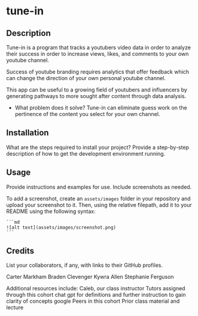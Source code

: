 # tune-in


## Description
Tune-in is a program that tracks a youtubers video data in order to analyze their success in order to increase views, likes, and comments to your own youtube channel.



Success of youtube branding requires analytics that offer feedback which can change the direction of your own personal youtube channel.

This app can be useful to a growing field of youtubers and influencers by generating pathways to more sought after content through data analysis.
- What problem does it solve?
Tune-in can eliminate guess work on the pertinence of the content you select for your own channel. 




## Installation

What are the steps required to install your project? Provide a step-by-step description of how to get the development environment running.

## Usage

Provide instructions and examples for use. Include screenshots as needed.

To add a screenshot, create an `assets/images` folder in your repository and upload your screenshot to it. Then, using the relative filepath, add it to your README using the following syntax:

    ```md
    ![alt text](assets/images/screenshot.png)
    ```

## Credits

List your collaborators, if any, with links to their GitHub profiles.

Carter Markham
Braden Clevenger
Kywra Allen
Stephanie Ferguson

Additional resources include: 
Caleb, our class instructor
Tutors assigned through this cohort
chat gpt for definitions and further instruction to gain clarity of concepts
google
Peers in this cohort
Prior class material and lecture



